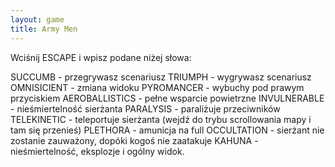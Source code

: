 ```yaml
---
layout: game
title: Army Men
---
```


Wciśnij ESCAPE i wpisz podane niżej słowa:

SUCCUMB 	- przegrywasz scenariusz
TRIUMPH 		- wygrywasz scenariusz
OMNISICIENT 	- zmiana widoku
PYROMANCER 	- wybuchy pod prawym przyciskiem
AEROBALLISTICS	- pełne wsparcie powietrzne
INVULNERABLE 	- nieśmiertelność sierżanta
PARALYSIS 	- paraliżuje przeciwników
TELEKINETIC 	- teleportuje sierżanta (wejdź do trybu 
scrollowania 
		  mapy i tam się przenieś)
PLETHORA 	- amunicja na full
OCCULTATION 	- sierżant nie zostanie zauważony, dopóki kogoś 
nie 
		  zaatakuje
KAHUNA 		- nieśmiertelność, eksplozje i ogólny 
widok.
